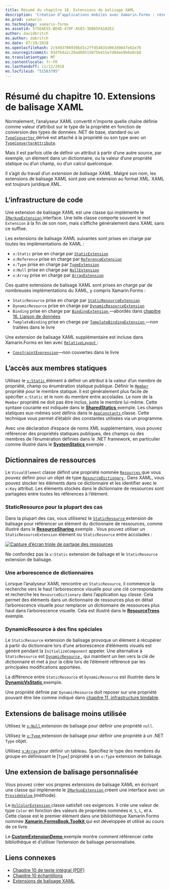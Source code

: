 ```yaml
---
title: Résumé du chapitre 10. Extensions de balisage XAML
description: 'Création d’applications mobiles avec Xamarin.Forms : résumé du chapitre 10. Extensions de balisage XAML'
ms.prod: xamarin
ms.technology: xamarin-forms
ms.assetid: 575EAE55-BD4D-470F-A583-3D065FA102E2
author: davidbritch
ms.author: dabritch
ms.date: 07/19/2018
ms.openlocfilehash: 2c9493706930bd3c2ffd54835d963d9847e82e76
ms.sourcegitcommit: 03dfb4a2c20ad68515875b415e7d84ee9b0a8cb8
ms.translationtype: MT
ms.contentlocale: fr-FR
ms.lasthandoff: 11/12/2018
ms.locfileid: "51563795"
---
```

# <a name="summary-of-chapter-10-xaml-markup-extensions"></a>Résumé du chapitre 10. Extensions de balisage XAML

Normalement, l’analyseur XAML convertit n’importe quelle chaîne définie comme valeur d’attribut sur le type de la propriété en fonction de conversion des types de données .NET de base, standard ou un [ `TypeConverter` ](xref:Xamarin.Forms.TypeConverter) dérivé est attaché à la propriété ou son type avec un [`TypeConverterAttribute`](xref:Xamarin.Forms.TypeConverterAttribute).

Mais il est parfois utile de définir un attribut à partir d’une autre source, par exemple, un élément dans un dictionnaire, ou la valeur d’une propriété statique ou d’un champ, ou d’un calcul quelconque.

Il s’agit du travail d’un *extension de balisage XAML*. Malgré son nom, les extensions de balisage XAML sont *pas* une extension au format XML. XAML est toujours juridique XML.

## <a name="the-code-infrastructure"></a>L’infrastructure de code

Une extension de balisage XAML est une classe qui implémente le [ `IMarkupExtension` ](xref:Xamarin.Forms.Xaml.IMarkupExtension) interface. Une telle classe comporte souvent le mot `Extension` à la fin de son nom, mais s’affiche généralement dans XAML sans ce suffixe.

Les extensions de balisage XAML suivantes sont prises en charge par toutes les implémentations de XAML :

- `x:Static` prise en charge par [`StaticExtension`](xref:Xamarin.Forms.Xaml.StaticExtension)
- `x:Reference` prise en charge par [`ReferenceExtension`](xref:Xamarin.Forms.Xaml.ReferenceExtension)
- `x:Type` prise en charge par [`TypeExtension`](xref:Xamarin.Forms.Xaml.TypeExtension)
- `x:Null` prise en charge par [`NullExtension`](xref:Xamarin.Forms.Xaml.NullExtension)
- `x:Array` prise en charge par [`ArrayExtension`](xref:Xamarin.Forms.Xaml.ArrayExtension)

Ces quatre extensions de balisage XAML sont prises en charge par de nombreuses implémentations du XAML, y compris Xamarin.Forms :

- `StaticResource` prise en charge par [`StaticResourceExtension`](xref:Xamarin.Forms.Xaml.StaticResourceExtension)
- `DynamicResource` prise en charge par [`DynamicResourceExtension`](xref:Xamarin.Forms.Xaml.DynamicResourceExtension)
- `Binding` prise en charge par [ `BindingExtension` ](xref:Xamarin.Forms.Xaml.BindingExtension) &mdash;abordés dans [chapitre 16. Liaison de données](#chapter16)
- `TemplateBinding` prise en charge par [ `TemplateBindingExtension` ](xref:Xamarin.Forms.Xaml.TemplateBindingExtension) &mdash;non traitées dans le livre

Une extension de balisage XAML supplémentaire est incluse dans Xamarin.Forms en lien avec [ `RelativeLayout` ](xref:Xamarin.Forms.RelativeLayout):

- [`ConstraintExpression`](xref:Xamarin.Forms.ConstraintExpression)&mdash;non couvertes dans le livre

## <a name="accessing-static-members"></a>L’accès aux membres statiques

Utilisez le [ `x:Static` ](xref:Xamarin.Forms.Xaml.StaticExtension) élément à définir un attribut à la valeur d’un membre de propriété, champ ou énumération statique publique. Définir le [ `Member` ](xref:Xamarin.Forms.Xaml.StaticExtension.Member) propriété pour le membre statique. Il est généralement plus facile de spécifier `x:Static` et le nom du membre entre accolades. Le nom de la `Member` propriété ne doit pas être inclus, juste le membre lui-même. Cette syntaxe courante est indiquée dans le [ **SharedStatics** ](https://github.com/xamarin/xamarin-forms-book-samples/tree/master/Chapter10/SharedStatics) exemple. Les champs statiques eux-mêmes sont définis dans le [ `AppConstants` ](https://github.com/xamarin/xamarin-forms-book-samples/blob/master/Chapter10/SharedStatics/SharedStatics/SharedStatics/AppConstants.cs) classe. Cette technique vous permet d’établir des constantes utilisées via un programme.

Avec une déclaration d’espace de noms XML supplémentaire, vous pouvez référencer des propriétés statiques publiques, des champs ou des membres de l’énumération définies dans le .NET framework, en particulier comme illustré dans le [ **SystemStatics** ](https://github.com/xamarin/xamarin-forms-book-samples/tree/master/Chapter10/SystemStatics) exemple .

## <a name="resource-dictionaries"></a>Dictionnaires de ressources

Le `VisualElement` classe définit une propriété nommée [ `Resources` ](xref:Xamarin.Forms.VisualElement.Resources) que vous pouvez définir pour un objet de type [ `ResourceDictionary` ](xref:Xamarin.Forms.ResourceDictionary). Dans XAML, vous pouvez stocker les éléments dans ce dictionnaire et les identifier avec le `x:Key` attribut. Les éléments stockés dans le dictionnaire de ressources sont partagées entre toutes les références à l’élément.

### <a name="staticresource-for-most-purposes"></a>StaticResource pour la plupart des cas

Dans la plupart des cas, vous utiliserez le [ `StaticResource` ](xref:Xamarin.Forms.Xaml.StaticResourceExtension) extension de balisage pour référencer un élément du dictionnaire de ressources, comme illustré dans le [ **ResourceSharing** ](https://github.com/xamarin/xamarin-forms-book-samples/tree/master/Chapter10/ResourceSharing) exemple . Vous pouvez utiliser un `StaticResourceExtension` élément ou `StaticResource` entre accolades :

[![Capture d’écran triple de partage des ressources](images/ch10fg03-small.png "partage des ressources")](images/ch10fg03-large.png#lightbox "partage des ressources")

Ne confondez pas la `x:Static` extension de balisage et le `StaticResource` extension de balisage.

### <a name="a-tree-of-dictionaries"></a>Une arborescence de dictionnaires

Lorsque l’analyseur XAML rencontre un `StaticResource`, il commence la recherche vers le haut l’arborescence visuelle pour une clé correspondante et recherche les `ResourceDictionary` dans l’application `App` classe. Cela permet des éléments dans un dictionnaire de ressources plus en détail l’arborescence visuelle pour remplacer un dictionnaire de ressources plus haut dans l’arborescence visuelle. Cela est illustré dans le [ **ResourceTrees** ](https://github.com/xamarin/xamarin-forms-book-samples/tree/master/Chapter10/ResourceTrees) exemple.

### <a name="dynamicresource-for-special-purposes"></a>DynamicResource à des fins spéciales

Le `StaticResource` extension de balisage provoque un élément à récupérer à partir du dictionnaire lors d’une arborescence d’éléments visuels est généré pendant la `InitializeComponent` appeler. Une alternative à `StaticResource` est [ `DynamicResource` ](xref:Xamarin.Forms.Xaml.DynamicResourceExtension), qui maintient un lien vers la clé de dictionnaire et met à jour la cible lors de l’élément référencé par les principales modifications apportées.

La différence entre `StaticResource` et `DynamicResource` est illustrée dans le [ **DynamicVsStatic** ](https://github.com/xamarin/xamarin-forms-book-samples/tree/master/Chapter10/DynamicVsStatic) exemple.

Une propriété définie par `DynamicResource` doit reposer sur une propriété pouvant être liée comme indiqué dans [chapitre 11, infrastructure bindable](chapter11.md).

## <a name="lesser-used-markup-extensions"></a>Extensions de balisage moins utilisée

Utilisez le [ `x:Null` ](xref:Xamarin.Forms.Xaml.NullExtension) extension de balisage pour définir une propriété `null`.

Utilisez le [ `x:Type` ](xref:Xamarin.Forms.Xaml.TypeExtension) extension de balisage pour définir une propriété à un .NET `Type` objet.

Utilisez [ `x:Array` ](xref:Xamarin.Forms.Xaml.ArrayExtension) pour définir un tableau. Spécifiez le type des membres du groupe en définissant le [`Type`] propriété à un `x:Type` extension de balisage.

## <a name="a-custom-markup-extension"></a>Une extension de balisage personnalisée

Vous pouvez créer vos propres extensions de balisage XAML en écrivant une classe qui implémente le [ `IMarkupExtension` ](xref:Xamarin.Forms.Xaml.IMarkupExtension) créent une interface avec un [ `ProvideValue` ](xref:Xamarin.Forms.Xaml.IMarkupExtension.ProvideValue(System.IServiceProvider)) (méthode).

Le [ `HslColorExtension` ](https://github.com/xamarin/xamarin-forms-book-samples/blob/master/Libraries/Xamarin.FormsBook.Toolkit/Xamarin.FormsBook.Toolkit/HslColorExtension.cs) classe satisfait ces exigences. Il crée une valeur de type `Color` en fonction des valeurs de propriétés nommées `H`, `S`, `L`, et `A`. Cette classe est le premier élément dans une bibliothèque Xamarin.Forms nommée [ **Xamarin.FormsBook.Toolkit** ](https://github.com/xamarin/xamarin-forms-book-samples/tree/master/Libraries/Xamarin.FormsBook.Toolkit) qui est développée et utilisé au cours de ce livre.

Le [ **CustomExtensionDemo** ](https://github.com/xamarin/xamarin-forms-book-samples/tree/master/Chapter10/CustomExtensionDemo) exemple montre comment référencer cette bibliothèque et d’utiliser l’extension de balisage personnalisée.

## <a name="related-links"></a>Liens connexes

- [Chapitre 10 de texte intégral (PDF)](https://download.xamarin.com/developer/xamarin-forms-book/XamarinFormsBook-Ch10-Apr2016.pdf)
- [Chapitre 10 échantillons](https://github.com/xamarin/xamarin-forms-book-samples/tree/master/Chapter10)
- [Extensions de balisage XAML](~/xamarin-forms/xaml/markup-extensions/index.md)
